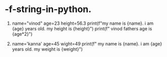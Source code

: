 # -f-string-in-python.
 1) name="vinod"
age=23
height=56.3
print(f"my name is {name}. i am {age} years old. my height is {height}")
print(f" vinod fathers age is {age*2}")


2) name='kanna'
age=45
wight=49
print(f" my name is {name}. i am {age} years old. my weight is {weight}")
